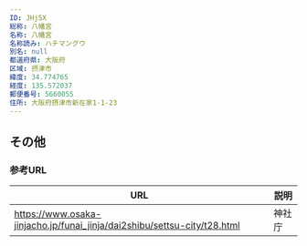 ```yaml
---
ID: JHj5X
総称: 八幡宮
名称: 八幡宮
名称読み: ハチマングウ
別名: null
都道府県: 大阪府
区域: 摂津市
緯度: 34.774765
経度: 135.572037
郵便番号: 5660055
住所: 大阪府摂津市新在家1-1-23
---
```


## その他

### 参考URL

| URL                                                                      | 説明   |
| ------------------------------------------------------------------------ | ------ |
| https://www.osaka-jinjacho.jp/funai_jinja/dai2shibu/settsu-city/t28.html | 神社庁 |
